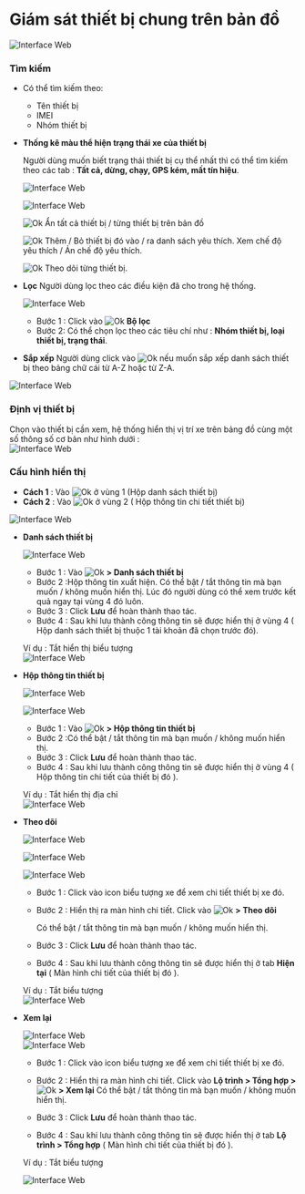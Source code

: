 # Giám sát thiết bị chung trên bản đồ
<span style="display:block;text-align:left">![Interface Web](/docs/assets/images/web-interface/map/list-and-device-information.png)

###  Tìm kiếm 
* Có thể tìm kiếm theo:
    - Tên thiết bị
    - IMEI
    - Nhóm thiết bị
* **Thống kê màu thể hiện trạng thái xe của thiết bị**

    Người dùng muốn biết trạng thái thiết bị cụ thể nhất thì có thể tìm kiếm theo các tab : **Tất cả, dừng, chạy, GPS kém, mất tín hiệu**.

    <span style="display:block;text-align:left">![Interface Web](/docs/assets/images/web-interface/map/classify.png)

    <span style="display:block;text-align:left">![Interface Web](/docs/assets/images/web-interface/map/classify-2.png)

    <span class="icon-left svg-filter-check">![Ok](/docs/assets/images/web-interface/icon/SVG/check-square.svg) Ẩn tất cả thiết bị / từng thiết bị trên bản đồ

    <span class="icon-left svg-filter-check">![Ok](/docs/assets/images/web-interface/icon/SVG/star.svg) Thêm / Bỏ thiết bị đó vào / ra danh sách yêu thích.  Xem chế độ yêu thích / Ản chế độ yêu thích.

    <span class="icon-left svg-filter-check">![Ok](/docs/assets/images/web-interface/icon/SVG/location_alt.svg) Theo dõi từng thiết bị.

* **Lọc**
    Người dùng lọc theo  các điều kiện đã cho trong hệ thống.

    <span style="display:block;text-align:left">![Interface Web](/docs/assets/images/web-interface/map/filter-4.png)
    - Bước 1 : Click vào <span class="icon-left svg-filter-check">![Ok](/docs/assets/images/web-interface/icon/SVG/filter-alt.svg) **Bộ lọc**
    - Bước 2: Có thể chọn lọc theo các tiêu chí như : **Nhóm thiết bị, loại thiết bị, trạng thái**.
* **Sắp xếp**
    Người dùng click vào <span class="icon-left svg-filter-check">![Ok](/docs/assets/images/web-interface/icon/SVG/sort-alpha-down.svg) nếu muốn sắp xếp danh sách thiết bị theo bảng chữ cái từ A-Z hoặc từ Z-A.

<span style="display:block;text-align:left">![Interface Web](/docs/assets/images/web-interface/map/sort.png)

### Định vị thiết bị
Chọn vào thiết bị cần xem, hệ thống hiển thị vị trí xe trên bảng đồ cùng một số thông số cơ bản như hình dưới :
<span style="display:block;text-align:left">![Interface Web](/docs/assets/images/web-interface/map/monitoring-device.png)

### Cấu hình hiển thị


* **Cách 1** : Vào <span class="icon-left ">![Ok](/docs/assets/images/web-interface/icon/SVG/icons8-gear.svg) ở vùng 1 (Hộp danh sách thiết bị)
* **Cách 2** : Vào <span class="icon-left ">![Ok](/docs/assets/images/web-interface/icon/SVG/icons8-gear.svg) ở vùng 2 ( Hộp thông tin chi tiết thiết bị)

<span style="display:block;text-align:left">![Interface Web](/docs/assets/images/web-interface/map/list-and-device-information-1.png)

<div id="config">
</div>

* **Danh sách thiết bị**

    <span style="display:block;text-align:left">![Interface Web](/docs/assets/images/web-interface/map/list-device-map-1.png)

    - Bước 1 : Vào <span class="icon-left ">![Ok](/docs/assets/images/web-interface/icon/SVG/icons8-gear.svg) **> Danh sách thiết bị**
    - Bước 2 :Hộp thông tin xuất hiện. Có thể bật / tắt thông tin mà bạn muốn / không muốn hiển thị. Lúc đó người dùng có thể xem trước kết quả ngay tại vùng 4 đó luôn. 
    - Bước 3 : Click **Lưu** để hoàn thành thao tác. 
    - Bước 4 : Sau khi lưu thành công thông tin sẽ được hiển thị ở vùng  4 ( Hộp danh sách thiết bị thuộc 1 tài khoản đã chọn trước đó).
    
    Ví dụ : Tắt hiển thị biểu tượng
    <span style="display:block;text-align:left">![Interface Web](/docs/assets/images/web-interface/map/Example-device.png)

* **Hộp thông tin thiết bị**

    <span style="display:block;text-align:left">![Interface Web](/docs/assets/images/web-interface/map/device-information-box.png)

    <span style="display:block;text-align:left">![Interface Web](/docs/assets/images/web-interface/map/list-device-map.png)

    - Bước 1 : Vào <span class="icon-left ">![Ok](/docs/assets/images/web-interface/icon/SVG/icons8-gear.svg) **> Hộp thông tin thiết bị**
    - Bước 2 :Có thể bật / tắt thông tin mà bạn muốn / không muốn hiển thị. 
    - Bước 3 : Click **Lưu** để hoàn thành thao tác. 
    - Bước 4 : Sau khi lưu thành công thông tin sẽ được hiển thị ở vùng  4 ( Hộp thông tin chi tiết của thiết bị đó ).

    Ví dụ : Tắt hiển thị địa chỉ
    <span style="display:block;text-align:left">![Interface Web](/docs/assets/images/web-interface/map/Example-device-2.png)

* **Theo dõi**

    <span class="icon-left4">![Interface Web](/docs/assets/images/web-interface/map/follow-1.png)
    
    <span style="display:block;text-align:left">![Interface Web](/docs/assets/images/web-interface/map/follow-2.png)

    <span style="display:block;text-align:left">![Interface Web](/docs/assets/images/web-interface/map/follow-3.png)

    - Bước 1 : Click vào icon biểu tượng xe để xem chi tiết thiết bị xe đó.

   
    - Bước 2 : Hiển thị ra màn hình chi tiết. Click vào <span class="icon-left ">![Ok](/docs/assets/images/web-interface/icon/SVG/icons8-gear.svg) **> Theo dõi** 

        Có thể bật / tắt thông tin mà bạn muốn / không muốn hiển thị. 
    - Bước 3 : Click **Lưu** để hoàn thành thao tác. 
    - Bước 4 : Sau khi lưu thành công thông tin sẽ được hiển thị ở tab **Hiện tại** ( Màn hình chi tiết của thiết bị đó ).

    Ví dụ : Tắt biểu tượng 
    <span style="display:block;text-align:left">![Interface Web](/docs/assets/images/web-interface/map/Example-device-3.png)

* **Xem lại**

    <span style="display:block;text-align:left">![Interface Web](/docs/assets/images/web-interface/map/follow-1.png)
    <span style="display:block;text-align:left">![Interface Web](/docs/assets/images/web-interface/map/review.png) 

    - Bước 1 : Click vào icon biểu tượng xe để xem chi tiết thiết bị xe đó.

    - Bước 2 : Hiển thị ra màn hình chi tiết. Click vào **Lộ trình > Tổng hợp >** <span class="icon-left ">![Ok](/docs/assets/images/web-interface/icon/SVG/icons8-gear.svg) **> Xem lại**
    Có thể bật / tắt thông tin mà bạn muốn / không muốn hiển thị. 
    - Bước 3 : Click **Lưu** để hoàn thành thao tác. 
    - Bước 4 : Sau khi lưu thành công thông tin sẽ được hiển thị ở tab **Lộ trình > Tổng hợp** ( Màn hình chi tiết của thiết bị đó ).

    Ví dụ : Tắt biểu tượng 

    <span style="display:block;text-align:left">![Interface Web](/docs/assets/images/web-interface/map/Example-device-4.png)










